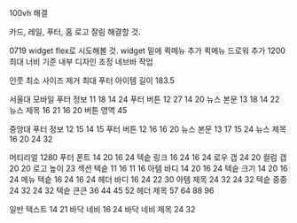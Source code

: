100vh 해결

카드, 레일, 푸터, 홈
로고 잘림 해결할 것.

0719
widget flex로 시도해볼 것.
widget 밑에 퀵메뉴 추가
퀵메뉴 드로워 추가
1200최대 너비 기준 내부 디자인 조정
네브바 작업

인풋 최소 사이즈 제거
최대 푸터 아이템 길이 183.5

서울대
모바일
푸터 정보 11 18 14 24
푸터 버튼 12 27 14 20
뉴스 본문 13 18 14 22
뉴스 제목 16 21 16 20
버튼 영역 45

중앙대
푸터 정보 12 15 14 15
푸터 버튼 12 16 16 20
뉴스 본문 13 17 15 24
뉴스 제목 16 20 24 32

머티리얼 1280
푸터 폰트 14 20 16 24
텍슽 링크 16 24 16 24
로우 갭 24 20
컬럼 갭 20 20
로고 높이 23
섹션 텍슽 11 16 11 16
아템 바디 14 20 16 24
텍슽 크기 14 20 16 24
메뉴 텍슽 16 24 16 24
헤더 바디 16 24 22 30
아템 제목 24 32 24 32
텍슽 중중 24 32 24 32
텍슽 큰큰 36 44 45 52
헤더 제목 57 64 88 96

일반 텍스트 14 21
바닥 네비 16 24
바닥 네비 제목 24 32
